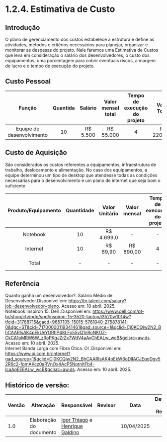 # 1.2.4. Estimativa de Custo

## Introdução

O plano de gerenciamento dos custos estabelece a estrutura e define as atividades, métodos e critérios necessários para planejar, organizar e monitorar as despesas do projeto. Nele faremos uma Estimativa de Custos que leva em consideração o salário dos desenvolvedores, o custo dos equipamentos, uma porcentagem para cobrir eventuais riscos, a margem de lucro e o tempo de execução do projeto.

## Custo Pessoal

| Função | Quantida| Salário | Valor mensal total| Tempo de execução do projeto| Valor Total|
|:------:|:------:|:------:|:------:|:------:|:------:|
| Equipe de desenvolvimento | 10 | R$ 5.500 | R$ 55.000| 4 |R$ 220.000|

## Custo de Aquisição

São considerados os custos referentes a equipamentos, infraestrutura de trabalho, deslocamento e alimentação. No caso dos equipamentos, a equipe determinou um tipo de desktop que atendesse todas as condições necessárias para o desenvolvimento e um plano de internet que seja bom o suficiente 

|Produto/Equipamento | Quantidade |Valor Unitário |Valor mensal | Tempo de execução do projeto|Valor Total|
|:----:|:----:|:----:|:----:|:------:|:------:|
|Notebook|10|R$ 4.699,0| - | - | R$ 46.990,0|
|Internet|10|R$ 89,90| R$ 890,00 | 4 | R$ 3.560,00|
|Total|-|-|-|-| R$ 38.639,02|

## Referência

Quanto ganha um desenvolvedor?. Salário Médio de Desenvolvedor.Disponível em: https://br.talent.com/salary?job=desenvolvedor+pleno. Acesso em: 10 abril. 2025.         
Notebook Inspiron 15. Dell .Disponível em: https://www.dell.com/pt-br/shop/cty/pdp/spd/inspiron-15-3520-laptop/i3520w1014w?tfcid=31768715&gacd=9657105-15015-5761040-275878141-0&dgc=ST&cid=71700000119341461&gad_source=1&gclid=Cj0KCQjw2N2_BhCAARIsAK4pEkUeYORhP48LFx55vQ1nRoNKOZ-CkCA1oMRW6W_zRoPKgJZrZx7WdV4aAvChEALw_wcB&gclsrc=aw.ds. Acesso em: 10 abril. 2025.      
Internet Banda Larga com Fibra Ótica. OI .Disponível em: https://www.oi.com.br/internet?gad_source=1&gclid=Cj0KCQjw2N2_BhCAARIsAK4pEkW6oDlIACJEqgDgv52R6c2-fpmAKcz0aRVnOx4AcP5NptnItFb4-lcaAqEEEALw_wcB&gclsrc=aw.ds. Acesso em: 10 abril. 2025.


## Histórico de versão:

| Versão | Alteração                  | Responsável     | Revisor | Data       | Detalhes da Revisão |
| -      | -                          | -               | -       | -          | -                   |
| 1.0    | Elaboração do documento | [Igor Thiago](https://github.com/Igor-Thiago) e [Henrique Galdino](https://github.com/vcpVitor)| | 10/04/2025 | |